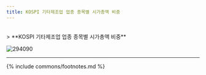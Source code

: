 ```yaml
---
title: KOSPI 기타제조업 업종 종목별 시가총액 비중
---
```

<br>
> **KOSPI 기타제조업 업종 종목별 시가총액 비중<a id="pie"></a>**

![294090](images/kospi_업종_기타제조업_종목.png)

---
{% include commons/footnotes.md %}